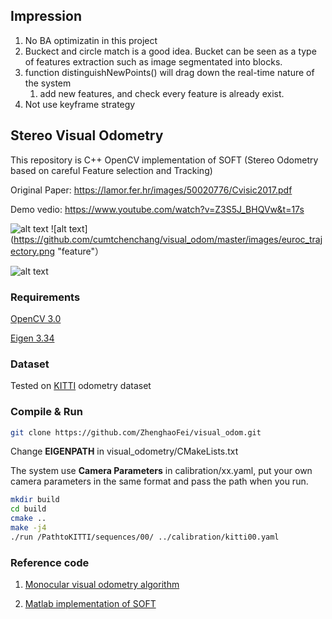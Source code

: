 ## Impression
1. No BA optimizatin in this project
2. Buckect and circle match is a good idea. Bucket can be seen as a type of features extraction such as image segmentated into blocks.
3. function distinguishNewPoints() will drag down the real-time nature of the system
   1) add new features, and check every feature is already exist.
4. Not use keyframe strategy

## Stereo Visual Odometry

This repository is C++ OpenCV implementation of SOFT (Stereo Odometry based on careful Feature selection and Tracking)

Original Paper: https://lamor.fer.hr/images/50020776/Cvisic2017.pdf

Demo vedio: https://www.youtube.com/watch?v=Z3S5J_BHQVw&t=17s

![alt text](https://github.com/ZhenghaoFei/visual_odom/blob/master/images/features.png "features")
![alt text](https://github.com/cumtchenchang/visual_odom/master/images/euroc_trajectory.png "feature"）

![alt text](https://github.com/ZhenghaoFei/visual_odom/blob/master/images/trajectory.png "trajectory")


### Requirements
[OpenCV 3.0](https://opencv.org/)

[Eigen 3.34](https://eigen.tuxfamily.org/dox/GettingStarted.html)

### Dataset
Tested on [KITTI](http://www.cvlibs.net/datasets/kitti/eval_odometry.php) odometry dataset

### Compile & Run
```bash
git clone https://github.com/ZhenghaoFei/visual_odom.git
```
Change **EIGENPATH** in visual_odometry/CMakeLists.txt

The system use **Camera Parameters** in calibration/xx.yaml, put your own camera parameters in the same format and pass the path when you run.

```bash
mkdir build
cd build
cmake ..
make -j4
./run /PathtoKITTI/sequences/00/ ../calibration/kitti00.yaml
```
### Reference code
1. [Monocular visual odometry algorithm](https://github.com/avisingh599/mono-vo/blob/master/README.md)

2. [Matlab implementation of SOFT](https://github.com/Mayankm96/Stereo-Odometry-SOFT/blob/master/README.md)
